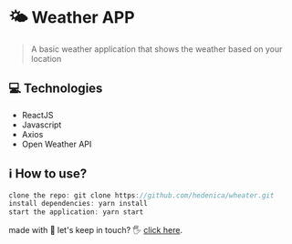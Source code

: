 # 🌤 Weather APP

> A basic weather application that shows the weather based on your location

## 💻 Technologies

- ReactJS
- Javascript
- Axios
- Open Weather API

## ℹ️ How  to use?

```jsx
clone the repo: git clone https://github.com/hedenica/wheater.git
install dependencies: yarn install
start the application: yarn start

```

made with 💜 let's keep in touch? 🖐 [click here](https://www.linkedin.com/in/hedenica/).